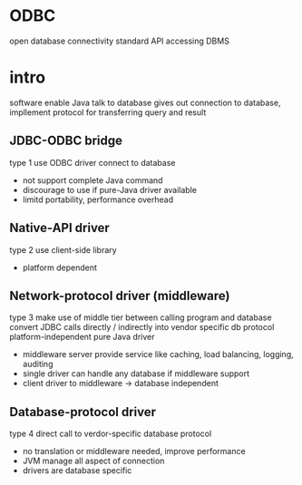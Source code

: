 # ODBC
open database connectivity
standard API accessing DBMS

# intro
software enable Java talk to database
gives out connection to database, impllement protocol for transferring query and result

## JDBC-ODBC bridge
type 1
use ODBC driver connect to database
- not support complete Java command
- discourage to use if pure-Java driver available
- limitd portability, performance overhead

## Native-API driver
type 2
use client-side library
- platform dependent

## Network-protocol driver (middleware)
type 3
make use of middle tier between calling program and database
convert JDBC calls directly / indirectly into vendor specific db protocol
platform-independent
pure Java driver
- middleware server provide service like caching, load balancing, logging, auditing
- single driver can handle any database if middleware support
- client driver to middleware -> database independent

## Database-protocol driver
type 4
direct call to verdor-specific database protocol
- no translation or middleware needed, improve performance
- JVM manage all aspect of connection
- drivers are database specific


# 





